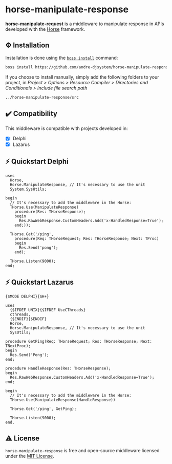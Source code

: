 # horse-manipulate-response
<b>horse-manipulate-request</b> is a middleware to manipulate response in APIs developed with the <a href="https://github.com/HashLoad/horse">Horse</a> framework.

## ⚙️ Installation
Installation is done using the [`boss install`](https://github.com/HashLoad/boss) command:
``` sh
boss install https://github.com/andre-djsystem/horse-manipulate-response
```
If you choose to install manually, simply add the following folders to your project, in *Project > Options > Resource Compiler > Directories and Conditionals > Include file search path*
```
../horse-manipulate-response/src
```

## ✔️ Compatibility
This middleware is compatible with projects developed in:
- [X] Delphi
- [X] Lazarus

## ⚡️ Quickstart Delphi
```delphi
uses 
  Horse, 
  Horse.ManipulateResponse, // It's necessary to use the unit
  System.SysUtils;

begin
  // It's necessary to add the middleware in the Horse:
  THorse.Use(ManipulateResponse(
    procedure(Res: THorseResponse);
	begin
	  Res.RawWebResponse.CustomHeaders.Add('x-HandledResponse=True');
	end;));
    
  THorse.Get('/ping',
    procedure(Req: THorseRequest; Res: THorseResponse; Next: TProc)
    begin
      Res.Send('pong');
    end);

  THorse.Listen(9000);
end;
```

## ⚡️ Quickstart Lazarus
```delphi
{$MODE DELPHI}{$H+}

uses
  {$IFDEF UNIX}{$IFDEF UseCThreads}
  cthreads,
  {$ENDIF}{$ENDIF}
  Horse,
  Horse.ManipulateResponse, // It's necessary to use the unit
  SysUtils;

procedure GetPing(Req: THorseRequest; Res: THorseResponse; Next: TNextProc);
begin
  Res.Send('Pong');
end;

procedure HandleResponse(Res: THorseResponse);
begin
  Res.RawWebResponse.CustomHeaders.Add('x-HandledResponse=True');
end;  

begin
  // It's necessary to add the middleware in the Horse:
  THorse.Use(ManipulateResponse(HandleResponse))

  THorse.Get('/ping', GetPing);

  THorse.Listen(9000);
end.
```

## ⚠️ License
`horse-manipulate-response` is free and open-source middleware licensed under the [MIT License](https://github.com/andre-djsystem/horse-manipulate-response/blob/master/LICENSE). 

 


